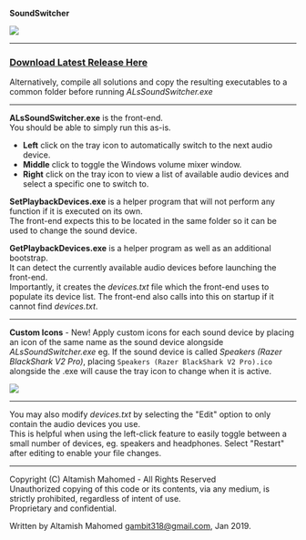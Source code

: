 **SoundSwitcher**

![](https://i.imgur.com/EYEprd7.png)

___

 ### **[Download Latest Release Here](https://github.com/creepyLANguy/SoundSwitcher/releases)** ###  

Alternatively, compile all solutions and copy the resulting executables to a common folder before running *ALsSoundSwitcher.exe*  

___

**ALsSoundSwitcher.exe** is the front-end.  
You should be able to simply run this as-is.  
 - **Left** click on the tray icon to automatically switch to the next audio device.
 - **Middle** click to toggle the Windows volume mixer window.
 - **Right** click on the tray icon to view a list of available audio devices and select a specific one to switch to. 

**SetPlaybackDevices.exe** is a helper program that will not perform any function if it is executed on its own.  
The front-end expects this to be located in the same folder so it can be used to change the sound device.  

**GetPlaybackDevices.exe** is a helper program as well as an additional bootstrap.  
It can detect the currently available audio devices before launching the front-end.  
Importantly, it creates the *devices.txt* file which the front-end uses to populate its device list.
The front-end also calls into this on startup if it cannot find *devices.txt*. 

___

**Custom Icons** - New!
Apply custom icons for each sound device by placing an icon of the same name as the sound device alongside *ALsSoundSwitcher.exe*
eg. If the sound device is called *Speakers (Razer BlackShark V2 Pro)*, placing `Speakers (Razer BlackShark V2 Pro).ico` alongside the .exe will cause the tray icon to change when it is active. 

![](https://i.imgur.com/4lEvIzt.png)

___

You may also modify *devices.txt* by selecting the "Edit" option to only contain the audio devices you use.  
This is helpful when using the left-click feature to easily toggle between a small number of devices, eg. speakers and headphones.
Select "Restart" after editing to enable your file changes. 

___

Copyright (C) Altamish Mahomed - All Rights Reserved  
Unauthorized copying of this code or its contents, via any medium, is strictly prohibited, regardless of intent of use.  
Proprietary and confidential.

Written by Altamish Mahomed  gambit318@gmail.com, Jan 2019. 
